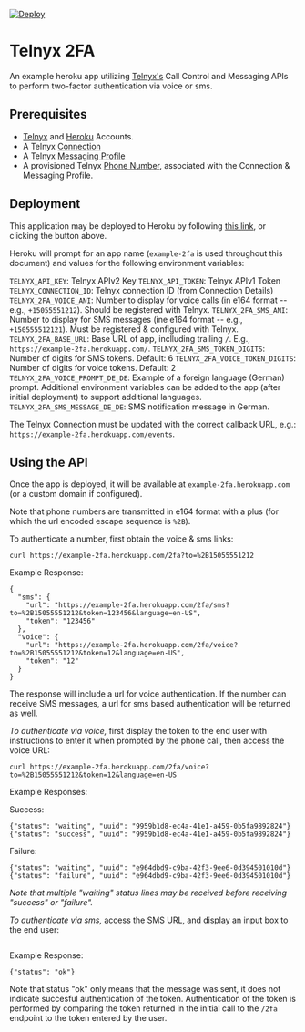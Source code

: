 [![Deploy](https://www.herokucdn.com/deploy/button.svg)](https://heroku.com/deploy)

# Telnyx 2FA

An example heroku app utilizing [Telnyx's](https://telnyx.com) Call Control and Messaging APIs to perform two-factor authentication via voice or sms.

## Prerequisites

- [Telnyx](https://telnyx.com/sign-up) and [Heroku](https://signup.heroku.com/) Accounts.
- A Telnyx [Connection](https://portal.telnyx.com/#/app/connections)
- A Telnyx [Messaging Profile](https://portal.telnyx.com/#/app/messaging)
- A provisioned Telnyx [Phone Number](https://portal.telnyx.com/#/app/numbers/my-numbers), associated with the Connection & Messaging Profile.

## Deployment

This application may be deployed to Heroku by following [this link](https://heroku.com/deploy), or clicking the button above.

Heroku will prompt for an app name (`example-2fa` is used throughout this document) and values for the following environment variables:

`TELNYX_API_KEY`: Telnyx APIv2 Key
`TELNYX_API_TOKEN`: Telnyx APIv1 Token
`TELNYX_CONNECTION_ID`: Telnyx connection ID (from Connection Details)
`TELNYX_2FA_VOICE_ANI`: Number to display for voice calls (in e164 format -- e.g., `+15055551212`). Should be registered with Telnyx.
`TELNYX_2FA_SMS_ANI`: Number to display for SMS messages (ine e164 format -- e.g., `+150555512121`). Must be registered & configured with Telnyx.
`TELNYX_2FA_BASE_URL`: Base URL of app, inclluding trailing `/`. E.g., `https://example-2fa.herokuapp.com/`.
`TELNYX_2FA_SMS_TOKEN_DIGITS`: Number of digits for SMS tokens. Default: 6
`TELNYX_2FA_VOICE_TOKEN_DIGITS`: Number of digits for voice tokens. Default: 2
`TELNYX_2FA_VOICE_PROMPT_DE_DE`: Example of a foreign language (German) prompt. Additional environment variables can be added to the app (after initial deployment) to support additional languages.
`TELNYX_2FA_SMS_MESSAGE_DE_DE`: SMS notification message in German.

The Telnyx Connection must be updated with the correct callback URL, e.g.: `https://example-2fa.herokuapp.com/events`.


## Using the API

Once the app is deployed, it will be available at `example-2fa.herokuapp.com` (or a custom domain if configured).

Note that phone numbers are transmitted in e164 format with a plus (for which the url encoded escape sequence is `%2B`).

To authenticate a number, first obtain the voice & sms links:

```
curl https://example-2fa.herokuapp.com/2fa?to=%2B15055551212
```

Example Response:
```
{
  "sms": {
    "url": "https://example-2fa.herokuapp.com/2fa/sms?to=%2B15055551212&token=123456&language=en-US",
    "token": "123456"
  },
  "voice": {
    "url": "https://example-2fa.herokuapp.com/2fa/voice?to=%2B15055551212&token=12&language=en-US",
    "token": "12"
  }
}
```

The response will include a url for voice authentication. If the number can receive SMS messages, a url for sms based authentication will be returned as well.

_To authenticate via voice,_ first display the token to the end user with instructions to enter it when prompted by the phone call, then access the voice URL:
```
curl https://example-2fa.herokuapp.com/2fa/voice?to=%2B15055551212&token=12&language=en-US
```

Example Responses:

Success:
```
{"status": "waiting", "uuid": "9959b1d8-ec4a-41e1-a459-0b5fa9892824"}
{"status": "success", "uuid": "9959b1d8-ec4a-41e1-a459-0b5fa9892824"}
```

Failure:
```
{"status": "waiting", "uuid": "e964dbd9-c9ba-42f3-9ee6-0d394501010d"}
{"status": "failure", "uuid": "e964dbd9-c9ba-42f3-9ee6-0d394501010d"}
```

*Note that multiple "waiting" status lines may be received before receiving "success" or "failure".*

_To authenticate via sms,_ access the SMS URL, and display an input box to the end user:
```

```

Example Response:
```
{"status": "ok"}
```

Note that status "ok" only means that the message was sent, it does not indicate succesful authentication of the token. Authentication of the token is performed by comparing the token returned in the initial call to the `/2fa` endpoint to the token entered by the user. 
